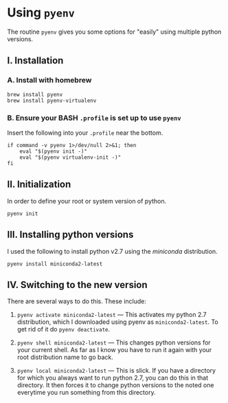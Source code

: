 # Using `pyenv`

The routine `pyenv` gives you some options for "easily" using multiple python versions.
## I. Installation
### A. Install with homebrew
```
brew install pyenv
brew install pyenv-virtualenv
```
### B. Ensure your BASH `.profile` is set up to use `pyenv`
Insert the following into your `.profile` near the bottom.
```
if command -v pyenv 1>/dev/null 2>&1; then
    eval "$(pyenv init -)"
    eval "$(pyenv virtualenv-init -)"
fi
```
## II. Initialization
In order to define your root or system version of python.

```
pyenv init
```



## III. Installing python versions
I used the following to install python v2.7 using the *miniconda* distribution.

```
pyenv install miniconda2-latest
```

## IV. Switching to the new version

There are several ways to do this. These include:

1. `pyenv activate miniconda2-latest` —  This activates my python 2.7 distribution, which I downloaded using pyenv as `miniconda2-latest`. To get rid of it do `pyenv deactivate`.

2. `pyenv shell miniconda2-latest` — This changes python versions for your current shell. As far as I know you have to run it again with your root distribution name to go back.

3. `pyenv local miniconda2-latest` — This is slick. If you have a directory for which you always want to run python 2.7, you can do this in that directory. It then forces it to change python versions to the noted one everytime you run something from this directory.
